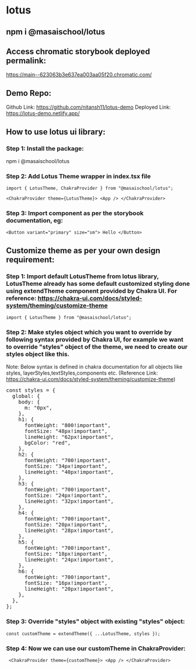 # lotus

## npm i @masaischool/lotus

## Access chromatic storybook deployed permalink:

https://main--623063b3e637ea003aa05f20.chromatic.com/

## Demo Repo:

Github Link: https://github.com/nitansh11/lotus-demo
Deployed Link: https://lotus-demo.netlify.app/

## How to use lotus ui library:

### Step 1: Install the package:

npm i @masaischool/lotus

### Step 2: Add Lotus Theme wrapper in index.tsx file

`import { LotusTheme, ChakraProvider } from "@masaischool/lotus";`

`<ChakraProvider theme={LotusTheme}> <App /> </ChakraProvider>`

### Step 3: Import component as per the storybook documentation, eg:

`<Button variant="primary" size="sm"> Hello </Button>`

## Customize theme as per your own design requirement:

### Step 1: Import default LotusTheme from lotus library, LotusTheme already has some default customized styling done using extendTheme component provided by Chakra UI. For reference: https://chakra-ui.com/docs/styled-system/theming/customize-theme

`import { LotusTheme } from "@masaischool/lotus";`

### Step 2: Make styles object which you want to override by following syntax provided by Chakra UI, for example we want to override "styles" object of the theme, we need to create our styles object like this.

Note: Below syntax is defined in chakra documentation for all objects like styles, layerStyles,textStyles,components etc. (Reference Link:  https://chakra-ui.com/docs/styled-system/theming/customize-theme)
<pre>
const styles = {
  global: {
    body: {
      m: "0px",
    },
    h1: {
      fontWeight: "800!important",
      fontSize: "48px!important",
      lineHeight: "62px!important",
      bgColor: "red",
    },
    h2: {
      fontWeight: "700!important",
      fontSize: "34px!important",
      lineHeight: "40px!important",
    },
    h3: {
      fontWeight: "700!important",
      fontSize: "24px!important",
      lineHeight: "32px!important",
    },
    h4: {
      fontWeight: "700!important",
      fontSize: "20px!important",
      lineHeight: "28px!important",
    },
    h5: {
      fontWeight: "700!important",
      fontSize: "18px!important",
      lineHeight: "24px!important",
    },
    h6: {
      fontWeight: "700!important",
      fontSize: "16px!important",
      lineHeight: "20px!important",
    },
  },
};
</pre>
### Step 3: Override "styles" object with existing "styles" object:

`const customTheme = extendTheme({ ...LotusTheme, styles });`

### Step 4: Now we can use our customTheme in ChakraProvider:

` <ChakraProvider theme={customTheme}>
      <App />
   </ChakraProvider>`

